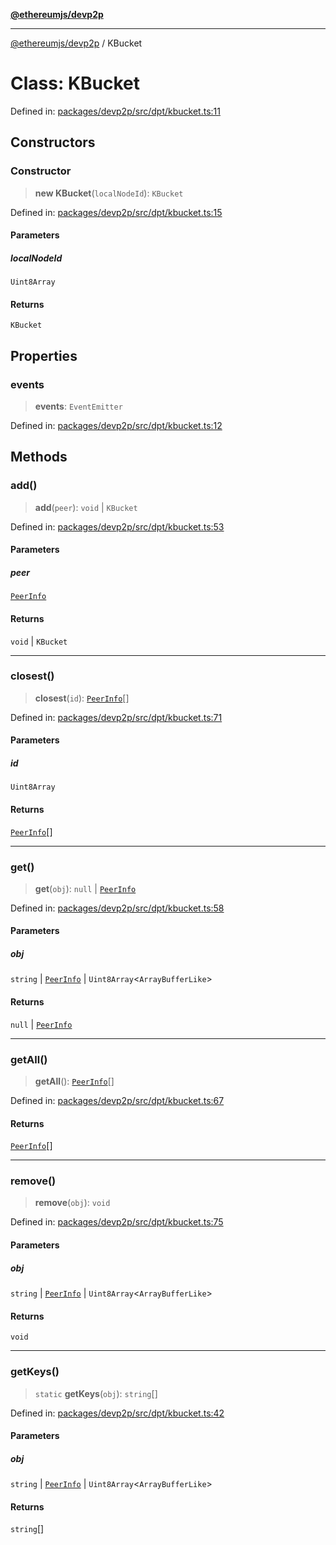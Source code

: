[**@ethereumjs/devp2p**](../README.md)

***

[@ethereumjs/devp2p](../README.md) / KBucket

# Class: KBucket

Defined in: [packages/devp2p/src/dpt/kbucket.ts:11](https://github.com/ethereumjs/ethereumjs-monorepo/blob/master/packages/devp2p/src/dpt/kbucket.ts#L11)

## Constructors

### Constructor

> **new KBucket**(`localNodeId`): `KBucket`

Defined in: [packages/devp2p/src/dpt/kbucket.ts:15](https://github.com/ethereumjs/ethereumjs-monorepo/blob/master/packages/devp2p/src/dpt/kbucket.ts#L15)

#### Parameters

##### localNodeId

`Uint8Array`

#### Returns

`KBucket`

## Properties

### events

> **events**: `EventEmitter`

Defined in: [packages/devp2p/src/dpt/kbucket.ts:12](https://github.com/ethereumjs/ethereumjs-monorepo/blob/master/packages/devp2p/src/dpt/kbucket.ts#L12)

## Methods

### add()

> **add**(`peer`): `void` \| `KBucket`

Defined in: [packages/devp2p/src/dpt/kbucket.ts:53](https://github.com/ethereumjs/ethereumjs-monorepo/blob/master/packages/devp2p/src/dpt/kbucket.ts#L53)

#### Parameters

##### peer

[`PeerInfo`](../interfaces/PeerInfo.md)

#### Returns

`void` \| `KBucket`

***

### closest()

> **closest**(`id`): [`PeerInfo`](../interfaces/PeerInfo.md)[]

Defined in: [packages/devp2p/src/dpt/kbucket.ts:71](https://github.com/ethereumjs/ethereumjs-monorepo/blob/master/packages/devp2p/src/dpt/kbucket.ts#L71)

#### Parameters

##### id

`Uint8Array`

#### Returns

[`PeerInfo`](../interfaces/PeerInfo.md)[]

***

### get()

> **get**(`obj`): `null` \| [`PeerInfo`](../interfaces/PeerInfo.md)

Defined in: [packages/devp2p/src/dpt/kbucket.ts:58](https://github.com/ethereumjs/ethereumjs-monorepo/blob/master/packages/devp2p/src/dpt/kbucket.ts#L58)

#### Parameters

##### obj

`string` | [`PeerInfo`](../interfaces/PeerInfo.md) | `Uint8Array`\<`ArrayBufferLike`\>

#### Returns

`null` \| [`PeerInfo`](../interfaces/PeerInfo.md)

***

### getAll()

> **getAll**(): [`PeerInfo`](../interfaces/PeerInfo.md)[]

Defined in: [packages/devp2p/src/dpt/kbucket.ts:67](https://github.com/ethereumjs/ethereumjs-monorepo/blob/master/packages/devp2p/src/dpt/kbucket.ts#L67)

#### Returns

[`PeerInfo`](../interfaces/PeerInfo.md)[]

***

### remove()

> **remove**(`obj`): `void`

Defined in: [packages/devp2p/src/dpt/kbucket.ts:75](https://github.com/ethereumjs/ethereumjs-monorepo/blob/master/packages/devp2p/src/dpt/kbucket.ts#L75)

#### Parameters

##### obj

`string` | [`PeerInfo`](../interfaces/PeerInfo.md) | `Uint8Array`\<`ArrayBufferLike`\>

#### Returns

`void`

***

### getKeys()

> `static` **getKeys**(`obj`): `string`[]

Defined in: [packages/devp2p/src/dpt/kbucket.ts:42](https://github.com/ethereumjs/ethereumjs-monorepo/blob/master/packages/devp2p/src/dpt/kbucket.ts#L42)

#### Parameters

##### obj

`string` | [`PeerInfo`](../interfaces/PeerInfo.md) | `Uint8Array`\<`ArrayBufferLike`\>

#### Returns

`string`[]
